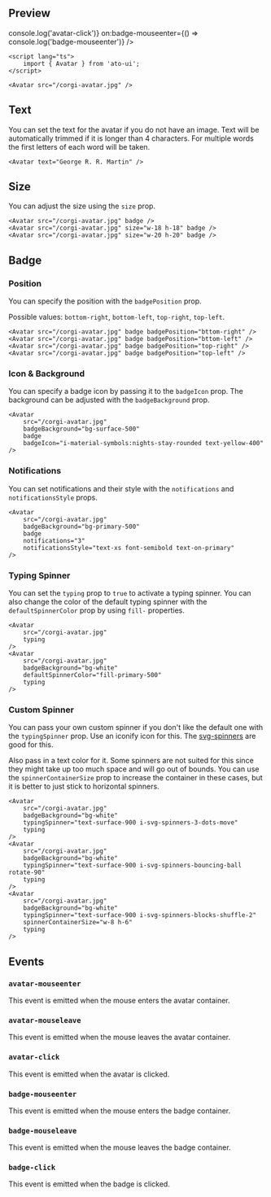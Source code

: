 ---
---
<!-- title: Avatar
description: An element to represent the user with an image or their initials. -->

<script lang="ts">

	// import { ToggleSwitch, Avatar } from '$lib';
	import { Avatar } from '$lib';

	let typing = true;
</script>

## Preview

<Usage>
	<!-- <ToggleSwitch bind:checked={typing} label="Typing" /> -->
	<div class="flex flex-wrap justify-center items-center gap-8">
		<Avatar
			src="/corgi-avatar.jpg"
			rounded="rounded-none"
			badgeBackground="bg-secondary-500"
			border="border-4 border-surface-800 hover:(border-primary-500)"
			badge
		/>
		<Avatar
			src="/corgi-avatar.jpg"
			badge
			badgePosition="bottom-left"
			on:avatar-click={() => console.log('avatar-click')}
			on:badge-mouseenter={() => console.log('badge-mouseenter')}
		/>
		<Avatar text="Ben M." />
		<Avatar text="George R. R. Martin" rounded="rounded-full" badge />
		<Avatar
			src="/corgi-avatar.jpg"
			badge
			rounded="rounded-full"
			badgePosition="bottom-left"
			badgeBackground="bg-success-500"
			notifications="42"
			notificationsStyle="text-xs font-semibold text-on-success"
		/>
		<Avatar src="/corgi-avatar.jpg" badge badgePosition="top-left" />
		<Avatar
			src="/corgi-avatar.jpg"
			badge
			rounded="rounded-full"
			badgePosition="top-right"
			{typing}
		/>
		<Avatar
			src="/corgi-avatar.jpg"
			badge
			badgeBackground="bg-warning-500"
			{typing}
		/>
		<Avatar
			src="/corgi-avatar.jpg"
			rounded="rounded-xl"
			badgeBackground="bg-red-600"
			badge
			badgeIcon="text-gray-300 w-5 h-5 i-material-symbols:horizontal-rule-rounded"
		/>
		<Avatar src="/corgi-avatar.jpg" rounded="rounded-3xl" badgeBackground="bg-yellow-500" badge />
		<Avatar
			src="/corgi-avatar.jpg"
			rounded="rounded-full"
			badgeBackground="bg-surface-500"
			badge
			badgeIcon="i-material-symbols:nights-stay-rounded text-yellow-400"
		/>
		<Avatar
			src="/corgi-avatar.jpg"
			rounded="rounded-full"
			badgeBackground="bg-surface-500"
			badge
			badgeIcon="i-material-symbols:nights-stay-rounded text-yellow-400"
			defaultSpinnerColor="fill-white"
			{typing}
		/>
	</div>
</Usage>

```svelte
<script lang="ts">
	import { Avatar } from 'ato-ui';
</script>

<Avatar src="/corgi-avatar.jpg" />
```

## Text

You can set the text for the avatar if you do not have an image. Text will be automatically trimmed if it is longer than 4 characters. For multiple words the first letters of each word will be taken.

<Usage>
	<Avatar text="George R. R. Martin" />
</Usage>

```svelte
<Avatar text="George R. R. Martin" />
```

## Size

You can adjust the size using the `size` prop.

<Usage>
	<Avatar src="/corgi-avatar.jpg" badge />
	<Avatar src="/corgi-avatar.jpg" size="w-18 h-18" badge />
	<Avatar src="/corgi-avatar.jpg" size="w-20 h-20" badge />
</Usage>

```svelte
<Avatar src="/corgi-avatar.jpg" badge />
<Avatar src="/corgi-avatar.jpg" size="w-18 h-18" badge />
<Avatar src="/corgi-avatar.jpg" size="w-20 h-20" badge />
```

## Badge 

### Position

You can specify the position with the `badgePosition` prop.

Possible values: `bottom-right`, `bottom-left`, `top-right`, `top-left`.

<Usage>
	<Avatar src="/corgi-avatar.jpg" badge badgePosition="bottom-right" />
	<Avatar src="/corgi-avatar.jpg" badge badgePosition="bottom-left" />
	<Avatar src="/corgi-avatar.jpg" badge badgePosition="top-right" />
	<Avatar src="/corgi-avatar.jpg" badge badgePosition="top-left" />
</Usage>

```svelte
<Avatar src="/corgi-avatar.jpg" badge badgePosition="bttom-right" />
<Avatar src="/corgi-avatar.jpg" badge badgePosition="bttom-left" />
<Avatar src="/corgi-avatar.jpg" badge badgePosition="top-right" />
<Avatar src="/corgi-avatar.jpg" badge badgePosition="top-left" />
```


### Icon & Background

You can specify a badge icon by passing it to the `badgeIcon` prop. The background can be adjusted with the `badgeBackground` prop.

<Usage>
	<Avatar
		src="/corgi-avatar.jpg"
		rounded="rounded-full"
		badgeBackground="bg-surface-500"
		badge
		badgeIcon="i-material-symbols:nights-stay-rounded text-yellow-400"
	/>
</Usage>

```svelte
<Avatar
	src="/corgi-avatar.jpg"
	badgeBackground="bg-surface-500"
	badge
	badgeIcon="i-material-symbols:nights-stay-rounded text-yellow-400"
/>
```

### Notifications

You can set notifications and their style with the `notifications` and `notificationsStyle` props.

<Usage>
	<Avatar
		src="/corgi-avatar.jpg"
		badgeBackground="bg-primary-500"
		badge
		notifications="3"
		notificationsStyle="text-xs font-semibold text-on-primary"
	/>
</Usage>

```svelte
<Avatar
	src="/corgi-avatar.jpg"
	badgeBackground="bg-primary-500"
	badge
	notifications="3"
	notificationsStyle="text-xs font-semibold text-on-primary"
/>
```

### Typing Spinner

You can set the `typing` prop to `true` to activate a typing spinner. You can also change the color of the default typing spinner with the `defaultSpinnerColor` prop by using `fill-` properties.

<Usage>
	<Avatar
		src="/corgi-avatar.jpg"
		typing
	/>
	<Avatar
		src="/corgi-avatar.jpg"
		badgeBackground="bg-white"
		defaultSpinnerColor="fill-primary-500"
		typing
	/>
</Usage>

```svelte
<Avatar
	src="/corgi-avatar.jpg"
	typing
/>
<Avatar
	src="/corgi-avatar.jpg"
	badgeBackground="bg-white"
	defaultSpinnerColor="fill-primary-500"
	typing
/>
```

### Custom Spinner

You can pass your own custom spinner if you don't like the default one with the `typingSpinner` prop. Use an iconify icon for this. The [svg-spinners](https://icones.js.org/collection/svg-spinners) are good for this.

Also pass in a text color for it. Some spinners are not suited for this since they might take up too much space and will go out of bounds. You can use the `spinnerContainerSize` prop to increase the container in these cases, but it is better to just stick to horizontal spinners.

<Usage>
	<Avatar
		src="/corgi-avatar.jpg"
		badgeBackground="bg-white"
		typingSpinner="text-surface-900 i-svg-spinners-3-dots-move"
		typing
	/>
	<Avatar
		src="/corgi-avatar.jpg"
		badgeBackground="bg-white"
		typingSpinner="text-surface-900 i-svg-spinners-bouncing-ball rotate-90"
		typing
	/>
	<Avatar
		src="/corgi-avatar.jpg"
		badgeBackground="bg-white"
		typingSpinner="text-surface-900 i-svg-spinners-blocks-shuffle-2"
		spinnerContainerSize="w-8 h-6"
		typing
	/>
</Usage>

```svelte
<Avatar
	src="/corgi-avatar.jpg"
	badgeBackground="bg-white"
	typingSpinner="text-surface-900 i-svg-spinners-3-dots-move"
	typing
/>
<Avatar
	src="/corgi-avatar.jpg"
	badgeBackground="bg-white"
	typingSpinner="text-surface-900 i-svg-spinners-bouncing-ball rotate-90"
	typing
/>
<Avatar
	src="/corgi-avatar.jpg"
	badgeBackground="bg-white"
	typingSpinner="text-surface-900 i-svg-spinners-blocks-shuffle-2"
	spinnerContainerSize="w-8 h-6"
	typing
/>
```

## Events

### `avatar-mouseenter`

This event is emitted when the mouse enters the avatar container.

### `avatar-mouseleave`

This event is emitted when the mouse leaves the avatar container.

### `avatar-click`

This event is emitted when the avatar is clicked.

### `badge-mouseenter`

This event is emitted when the mouse enters the badge container.

### `badge-mouseleave`

This event is emitted when the mouse leaves the badge container.

### `badge-click`

This event is emitted when the badge is clicked.